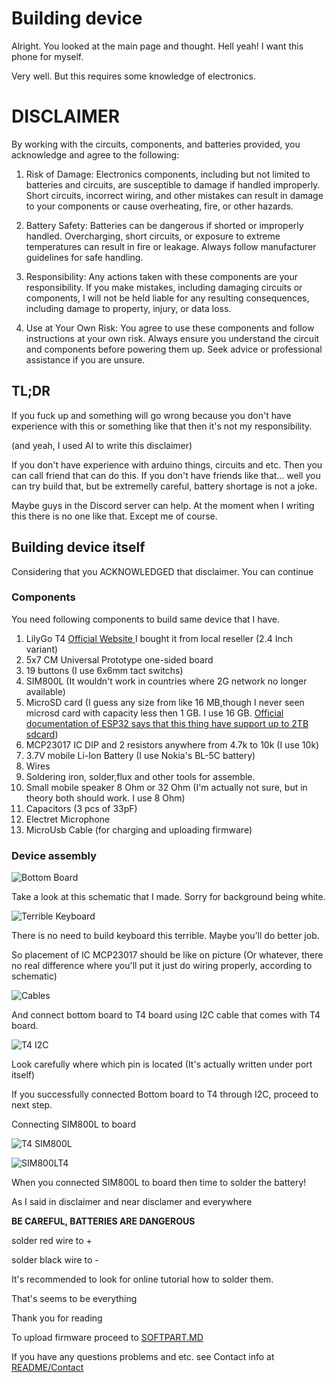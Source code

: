 # Building device

Alright.
You looked at the main page and thought. Hell yeah! I want this phone for myself.

Very well. But this requires some knowledge of electronics.


# DISCLAIMER 

By working with the circuits, components, and batteries provided, you acknowledge and agree to the following:

 1. Risk of Damage: Electronics components, including but not limited to batteries and circuits, are susceptible to damage if handled improperly. Short circuits, incorrect wiring, and other mistakes can result in damage to your components or cause overheating, fire, or other hazards.

2. Battery Safety: Batteries can be dangerous if shorted or improperly handled. Overcharging, short circuits, or exposure to extreme temperatures can result in fire or leakage. Always follow manufacturer guidelines for safe handling.

3. Responsibility: Any actions taken with these components are your responsibility. If you make mistakes, including damaging circuits or components, I will not be held liable for any resulting consequences, including damage to property, injury, or data loss.

4. Use at Your Own Risk: You agree to use these components and follow instructions at your own risk. Always ensure you understand the circuit and components before powering them up. Seek advice or professional assistance if you are unsure.

## TL;DR
If you fuck up and something will go wrong because you don't have experience with this or something like that then it's not my responsibility.

(and yeah, I used AI to write this disclaimer)



If you don't have experience with arduino things, circuits and etc. Then you can call friend that can do this. If you don't have friends like that... well you can try build that, but be extremelly careful, battery shortage is not a joke.

Maybe guys in the Discord server can help.
At the moment when I writing this there is no one like that. Except me of course. 



## Building device itself


Considering that you ACKNOWLEDGED that disclaimer. You can continue

### Components

You need following components to build same device that I have.
	
1. LilyGo T4 [ Official Website ](https://lilygo.cc/products/t4) I bought it from local reseller (2.4 Inch variant)
2.  5x7 CM Universal Prototype one-sided board 
3.  19 buttons (I use 6x6mm tact switchs)
4.  SIM800L (It wouldn't work in countries where 2G network no longer available)
5.  MicroSD card (I guess any size from like 16 MB,though I never seen microsd card with capacity less then 1 GB. I use 16 GB. [Official documentation of ESP32 says that this thing have support up to 2TB sdcard](https://docs.espressif.com/projects/esp-faq/en/latest/software-framework/peripherals/sdio.html#what-is-the-maximum-capacity-for-esp32-sd-card))
6.  MCP23017 IC DIP and 2 resistors anywhere from 4.7k to 10k (I use 10k)
7. 3.7V mobile Li-Ion Battery (I use Nokia's BL-5C battery)
8. Wires
9. Soldering iron, solder,flux and other tools for assemble.
10. Small mobile speaker 8 Ohm or 32 Ohm (I'm actually not sure, but in theory both should work. I use 8 Ohm)
11. Capacitors (3 pcs of 33pF)
12. Electret Microphone
13. MicroUsb Cable (for charging and uploading firmware)
### Device assembly
	
 ![Bottom Board](./GHRES/Bottom_Board.png "Bottom Board")

Take a look at this schematic that I made.
Sorry for background being white.

![Terrible Keyboard](./GHRES/terrible_keyboard.jpg "Terrible Keyboard")

There is no need to build keyboard this terrible. Maybe you'll do better job.

So placement of IC MCP23017 should be like on picture (Or whatever, there no real difference where you'll put it just do wiring properly, according to schematic)

![Cables](./GHRES/Cables.png)

And connect bottom board to T4 board using  I2C cable that comes with T4 board.

![T4 I2C](./GHRES/T4I2C.png)

Look carefully where which pin is located
(It's actually written under port itself)

If you successfully connected Bottom board to T4 through I2C, proceed to next step.

Connecting SIM800L to board

![T4 SIM800L](./GHRES/T4_SIM800L.png)

![SIM800LT4](./GHRES/SIM800LT4.png)

When you connected SIM800L to board then time to solder the battery!

As I said in disclaimer and near disclamer and everywhere

__BE CAREFUL, BATTERIES ARE DANGEROUS__

solder red wire to + 

solder black wire to -

It's recommended to look for online tutorial how to solder them.

That's seems to be everything

Thank you for reading

To upload firmware proceed to [SOFTPART.MD](./SOFTPART.MD)

If you have any questions problems and etc.
see Contact info at [README/Contact](./README.md#contact)